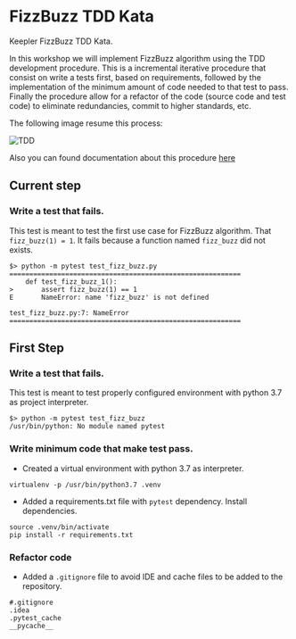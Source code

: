 # FizzBuzz TDD Kata

Keepler FizzBuzz TDD Kata.

In this workshop we will implement FizzBuzz algorithm using the TDD development procedure. This is a incremental 
iterative procedure that consist on write a tests first, based on requirements, followed by the implementation of the 
minimum amount of code needed to that test to pass. Finally the procedure allow for a refactor of the code (source code
and test code) to eliminate redundancies, commit to higher standards, etc. 

The following image resume this process: 

![TDD](https://upload.wikimedia.org/wikipedia/commons/0/0b/TDD_Global_Lifecycle.png)

Also you can found documentation about this procedure [here](https://en.wikipedia.org/wiki/Test-driven_development)

## Current step

### Write a test that fails. 
This test is meant to test the first use case for FizzBuzz algorithm. That `fizz_buzz(1) = 1`. It fails because a 
function named `fizz_buzz` did not exists. 



```
$> python -m pytest test_fizz_buzz.py 
==========================================================
    def test_fizz_buzz_1():
>       assert fizz_buzz(1) == 1
E       NameError: name 'fizz_buzz' is not defined

test_fizz_buzz.py:7: NameError
==========================================================
```


## First Step

### Write a test that fails. 
This test is meant to test properly configured environment with python 3.7 as project interpreter. 

```
$> python -m pytest test_fizz_buzz 
/usr/bin/python: No module named pytest
```
### Write minimum code that make test pass. 
- Created a virtual environment with python 3.7 as interpreter. 
```
virtualenv -p /usr/bin/python3.7 .venv
```
- Added a requirements.txt file with `pytest` dependency. Install dependencies. 
```
source .venv/bin/activate
pip install -r requirements.txt
```

### Refactor code
- Added a `.gitignore` file to avoid IDE and cache files to be added to the repository. 
``` 
#.gitignore
.idea
.pytest_cache
__pycache__
```
